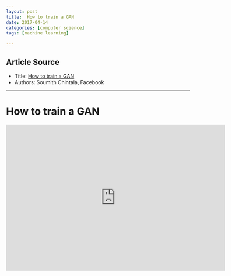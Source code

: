 ```yaml
---
layout: post
title:  How to train a GAN
date: 2017-04-14
categories: [computer science]
tags: [machine learning]

---
```


## Article Source
* Title: [How to train a GAN](https://www.youtube.com/watch?v=X1mUN6dD8uE)
* Authors: Soumith Chintala, Facebook 

---


# How to train a GAN

<iframe width="600" height="400" src="https://www.youtube.com/embed/X1mUN6dD8uE" frameborder="0" allowfullscreen></iframe>
